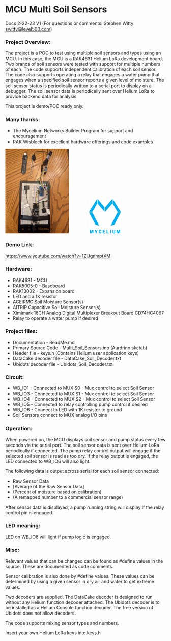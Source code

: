 # MCU Multi Soil Sensors
Docs 2-22-23 V1 (For questions or comments:  Stephen Witty switty@level500.com)  

### Project Overview:
The project is a POC to test using multiple soil sensors and types using an MCU.   In this case, the MCU is a RAK4631 Helium LoRa development board.   Two brands of soil sensors were tested with support for multiple numbers of each.  The code supports independent calibration of each soil sensor.  The code also supports operating a relay that engages a water pump that engages when a specified soil sensor reports a given level of moisture.  The soil sensor status is periodically written to a serial port to display on a debugger.  The soil sensor data is periodically sent over Helium LoRa to provide backend data for analysis.

This project is demo/POC ready only.

### Many thanks:
- The Mycelium Networks Builder Program for support and encouragement
- RAK Wisblock for excellent hardware offerings and code examples

<img src="Pics/Test_Board.jpg" width="200"> &nbsp; &nbsp; &nbsp; &nbsp; &nbsp; &nbsp; &nbsp; &nbsp;<img src="Pics/Mycelium.png" width="100">

### Demo Link:
https://www.youtube.com/watch?v=1ZjJgnmptXM

### Hardware:
- RAK4631 - MCU
- RAK5005-0 - Baseboard
- RAK13002 - Expansion board
- LED and a 1K resistor
- ACEIRMC Soil Moisture Sensor(s)
- AITRIP Capacitive Soil Moisture Sensor(s)
- Ximimark 16CH Analog Digital Multiplexer Breakout Board CD74HC4067
- Relay to operate a water pump if desired

### Project files:
- Documentation - ReadMe.md
- Primary Source Code - Multi_Soil_Sensors.ino (Aurdrino sketch)
- Header file - keys.h (Contains Helium user application keys)
- DataCake decoder file - DataCake_Soil_Decoder.txt
- Ubidots decoder file - Ubidots_Soil_Decoder.txt

### Circuit:
- WB_IO1 - Connected to MUX S0 - Mux control to select Soil Sensor
- WB_IO3 - Connected to MUX S1 - Mux control to select Soil Sensor
- WB_IO4 - Connected to MUX S2 - Mux control to select Soil Sensor
- WB_IO5 - Connected to relay controlling pump control if desired
- WB_IO6 - Connect to LED with 1K resistor to ground
- Soil Sensors connect to MUX analog I/O pins

### Operation:
When powered on, the MCU displays soil sensor and pump status every few seconds via the serial port.  The soil sensor data is sent over Helium LoRa periodically if connected.  The pump relay control output will engage if the selected soil sensor is read as too dry.  If the relay output is engaged, the LED connected to WB_IO6 will also light.

The following data is output across serial for each soil sensor connected:

- Raw Sensor Data
- [Average of the Raw Sensor Data]
- (Percent of moisture based on calibration)
- (A remapped number to a commercial sensor range)

After sensor data is displayed, a pump running string will display if the relay control pin is engaged.


### LED meaning:
LED on WB_IO6 will light if pump logic is engaged.

### Misc:

Relevant values that can be changed can be found as #define values in the source.  These are documented as code comments.

Sensor calibration is also done by #define values.  These values can be determined by using a given sensor in dry air and water to get extreme values.

Two decoders are supplied.  The DataCake decoder is designed to run without any Helium function decoder attached.  The Ubidots decoder is to be installed as a Helium Console function decoder.  The free version of Ubidots does not allow decoders.

The code supports mixing sensor types and numbers.

Insert your own Helium LoRa keys into keys.h
